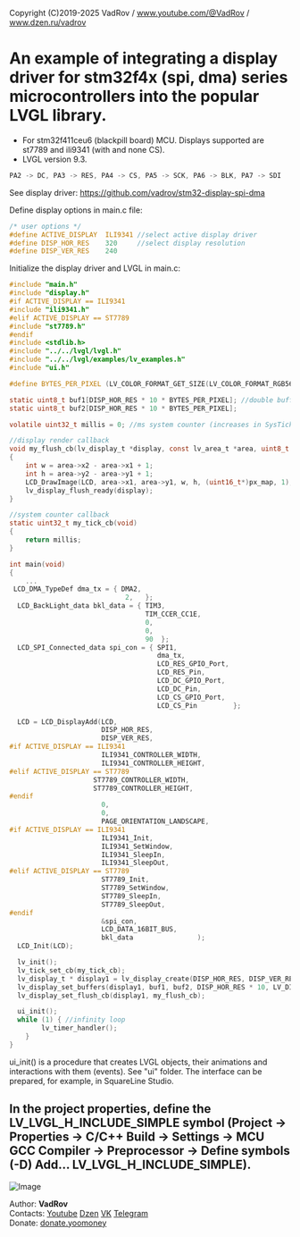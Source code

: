 Copyright (C)2019-2025 VadRov / www.youtube.com/@VadRov / www.dzen.ru/vadrov

# An example of integrating a display driver for stm32f4x (spi, dma) series microcontrollers into the popular LVGL library.
- For stm32f411ceu6 (blackpill board) MCU. Displays supported are st7789 and ili9341 (with and none CS).
- LVGL version 9.3.
```c
PA2 -> DC, PA3 -> RES, PA4 -> CS, PA5 -> SCK, PA6 -> BLK, PA7 -> SDI
```
See display driver: https://github.com/vadrov/stm32-display-spi-dma

Define display options in main.c file:
```c
/* user options */
#define ACTIVE_DISPLAY	ILI9341 //select active display driver
#define DISP_HOR_RES	320		//select display resolution
#define DISP_VER_RES	240
```
Initialize the display driver and LVGL in main.c:
```c
#include "main.h"
#include "display.h"
#if ACTIVE_DISPLAY == ILI9341
#include "ili9341.h"
#elif ACTIVE_DISPLAY == ST7789
#include "st7789.h"
#endif
#include <stdlib.h>
#include "../../lvgl/lvgl.h"
#include "../../lvgl/examples/lv_examples.h"
#include "ui.h"

#define BYTES_PER_PIXEL (LV_COLOR_FORMAT_GET_SIZE(LV_COLOR_FORMAT_RGB565))

static uint8_t buf1[DISP_HOR_RES * 10 * BYTES_PER_PIXEL]; //double buffer for 10 lines
static uint8_t buf2[DISP_HOR_RES * 10 * BYTES_PER_PIXEL];

volatile uint32_t millis = 0; //ms system counter (increases in SysTick interrupt)

//display render callback
void my_flush_cb(lv_display_t *display, const lv_area_t *area, uint8_t *px_map)
{
    int w = area->x2 - area->x1 + 1;
    int h = area->y2 - area->y1 + 1;
    LCD_DrawImage(LCD, area->x1, area->y1, w, h, (uint16_t*)px_map, 1);
    lv_display_flush_ready(display);
}

//system counter callback
static uint32_t my_tick_cb(void)
{
    return millis;
}

int main(void)
{
    ...
 LCD_DMA_TypeDef dma_tx = { DMA2,
  		  	  	  	  	     2,   };
  LCD_BackLight_data bkl_data = { TIM3,
		  	  	  	  	  	  	  TIM_CCER_CC1E,
  								  0,
  								  0,
  								  90  };
  LCD_SPI_Connected_data spi_con = { SPI1,
  		  	  	  	  	  	  	  	 dma_tx,
  									 LCD_RES_GPIO_Port,
  									 LCD_RES_Pin,
  									 LCD_DC_GPIO_Port,
  									 LCD_DC_Pin,
  									 LCD_CS_GPIO_Port,
  									 LCD_CS_Pin         };

  LCD = LCD_DisplayAdd(LCD,
   	   	   	   		   DISP_HOR_RES,
					   DISP_VER_RES,
#if ACTIVE_DISPLAY == ILI9341
					   ILI9341_CONTROLLER_WIDTH,
					   ILI9341_CONTROLLER_HEIGHT,
#elif ACTIVE_DISPLAY == ST7789
					 ST7789_CONTROLLER_WIDTH,
					 ST7789_CONTROLLER_HEIGHT,
#endif
					   0,
					   0,
					   PAGE_ORIENTATION_LANDSCAPE,
#if ACTIVE_DISPLAY == ILI9341
					   ILI9341_Init,
					   ILI9341_SetWindow,
					   ILI9341_SleepIn,
					   ILI9341_SleepOut,
#elif ACTIVE_DISPLAY == ST7789
					   ST7789_Init,
					   ST7789_SetWindow,
					   ST7789_SleepIn,
					   ST7789_SleepOut,
#endif
					   &spi_con,
					   LCD_DATA_16BIT_BUS,
					   bkl_data				   );
  LCD_Init(LCD);

  lv_init();
  lv_tick_set_cb(my_tick_cb);
  lv_display_t * display1 = lv_display_create(DISP_HOR_RES, DISP_VER_RES);
  lv_display_set_buffers(display1, buf1, buf2, DISP_HOR_RES * 10, LV_DISPLAY_RENDER_MODE_PARTIAL);
  lv_display_set_flush_cb(display1, my_flush_cb);

  ui_init();
  while (1) { //infinity loop
        lv_timer_handler();
    }
}
```
ui_init() is a procedure that creates LVGL objects, their animations and interactions with them (events). See "ui" folder. The interface can be prepared, for example, in SquareLine Studio.

## In the project properties, define the LV_LVGL_H_INCLUDE_SIMPLE symbol (Project -> Properties -> C/C++ Build -> Settings -> MCU GCC Compiler -> Preprocessor -> Define symbols (-D) Add... LV_LVGL_H_INCLUDE_SIMPLE).

![Image](https://github.com/user-attachments/assets/a7cfbe5c-1541-43c0-ac6e-e1441b480f71)

Author: **VadRov**\
Contacts: [Youtube](https://www.youtube.com/@VadRov) [Dzen](https://dzen.ru/vadrov) [VK](https://vk.com/vadrov) [Telegram](https://t.me/vadrov_channel)\
Donate: [donate.yoomoney](https://yoomoney.ru/to/4100117522443917)
